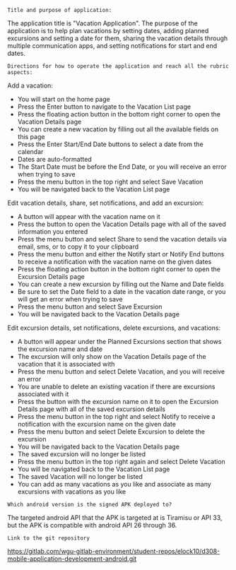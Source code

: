 ``Title and purpose of application:`` 

The application title is "Vacation Application". The purpose of the application is to help plan
vacations by setting dates, adding planned excursions and setting a date for them, sharing the
vacation details through multiple communication apps, and setting notifications for start and end dates.

``Directions for how to operate the application and reach all the rubric aspects:``

Add a vacation:
- You will start on the home page
- Press the Enter button to navigate to the Vacation List page
- Press the floating action button in the bottom right corner to open the Vacation Details page
- You can create a new vacation by filling out all the available fields on this page
- Press the Enter Start/End Date buttons to select a date from the calendar
- Dates are auto-formatted
- The Start Date must be before the End Date, or you will receive an error when trying to save
- Press the menu button in the top right and select Save Vacation
- You will be navigated back to the Vacation List page

Edit vacation details, share, set notifications, and add an excursion:
- A button will appear with the vacation name on it
- Press the button to open the Vacation Details page with all of the saved information you entered
- Press the menu button and select Share to send the vacation details via email, sms, or to copy it to your clipboard
- Press the menu button and either the Notify start or Notify End buttons to receive a notification with the vacation name on the given dates
- Press the floating action button in the bottom right corner to open the Excursion Details page
- You can create a new excursion by filling out the Name and Date fields
- Be sure to set the Date field to a date in the vacation date range, or you will get an error when trying to save
- Press the menu button and select Save Excursion
- You will be navigated back to the Vacation Details page

Edit excursion details, set notifications, delete excursions, and vacations:
- A button will appear under the Planned Excursions section that shows the excursion name and date
- The excursion will only show on the Vacation Details page of the vacation that it is associated with
- Press the menu button and select Delete Vacation, and you will receive an error
- You are unable to delete an existing vacation if there are excursions associated with it
- Press the button with the excursion name on it to open the Excursion Details page with all of the saved excursion details
- Press the menu button in the top right and select Notify to receive a notification with the excursion name on the given date
- Press the menu button and select Delete Excursion to delete the excursion
- You will be navigated back to the Vacation Details page
- The saved excursion will no longer be listed
- Press the menu button in the top right again and select Delete Vacation
- You will be navigated back to the Vacation List page
- The saved Vacation will no longer be listed
- You can add as many vacations as you like and associate as many excursions with vacations as you like

``Which android version is the signed APK deployed to?``

The targeted android API that the APK is targeted at is Tiramisu or API 33, but the APK is compatible with 
android API 26 through 36.

``Link to the git repository``

https://gitlab.com/wgu-gitlab-environment/student-repos/elock10/d308-mobile-application-development-android.git